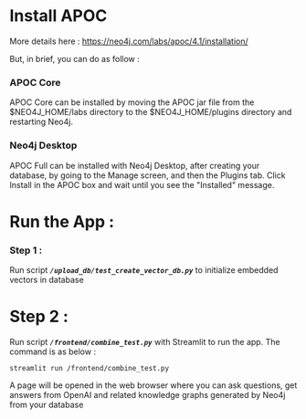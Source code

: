 # Install APOC
More details here : https://neo4j.com/labs/apoc/4.1/installation/

But, in brief, you can do as follow :

### APOC Core
APOC Core can be installed by moving the APOC jar file from the $NEO4J_HOME/labs directory to the $NEO4J_HOME/plugins directory and restarting Neo4j.

### Neo4j Desktop
APOC Full can be installed with Neo4j Desktop, after creating your database, by going to the Manage screen, and then the Plugins tab. Click Install in the APOC box and wait until you see the "Installed" message.

# Run the App :

### Step 1 :
Run script ***`/upload_db/test_create_vector_db.py`*** to initialize embedded vectors in database

# Step 2 :
Run script ***`/frontend/combine_test.py`*** with Streamlit to run the app. The command is as below :
```
streamlit run /frontend/combine_test.py
```
A page will be opened in the web browser where you can ask questions, get answers from OpenAI and related knowledge graphs generated by Neo4j from your database
